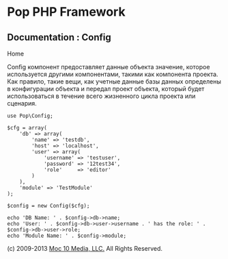 Pop PHP Framework
=================

Documentation : Config
----------------------

Home

Config компонент предоставляет данные объекта значение, которое
используется другими компонентами, такими как компонента проекта. Как
правило, такие вещи, как учетные данные базы данных определены в
конфигурации объекта и передал проект объекта, который будет
использоваться в течение всего жизненного цикла проекта или сценария.

    use Pop\Config;

    $cfg = array(
        'db' => array(
            'name' => 'testdb',
            'host' => 'localhost',
            'user' => array(
                'username' => 'testuser',
                'password' => '12test34',
                'role'     => 'editor'
            )
        ),
        'module' => 'TestModule'
    );

    $config = new Config($cfg);

    echo 'DB Name: ' . $config->db->name;
    echo 'User: ' . $config->db->user->username . ' has the role: ' . $config->db->user->role;
    echo 'Module Name: ' . $config->module;

\(c) 2009-2013 [Moc 10 Media, LLC.](http://www.moc10media.com) All
Rights Reserved.

